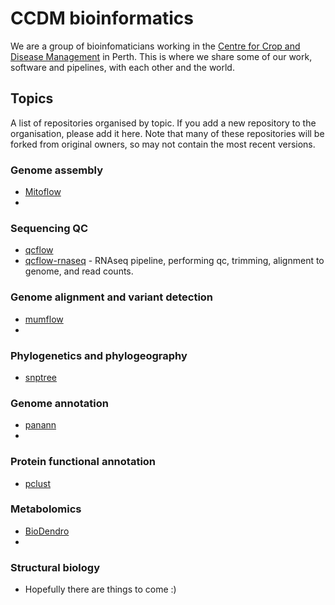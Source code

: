 # CCDM bioinformatics

We are a group of bioinfomaticians working in the [Centre for Crop and Disease Management](http://ccdm.com.au/) in Perth.
This is where we share some of our work, software and pipelines, with each other and the world.


## Topics

A list of repositories organised by topic.
If you add a new repository to the organisation, please add it here.
Note that many of these repositories will be forked from original owners, so
may not contain the most recent versions.

### Genome assembly

- [Mitoflow](https://github.com/ccdmb/mitoflows://github.com/ccdmb/mitoflow)
-


### Sequencing QC

- [qcflow](https://github.com/ccdmb/qcflow)
- [qcflow-rnaseq](https://github.com/ccdmb/qcflow-rnaseq) - RNAseq pipeline, performing qc, trimming, alignment to genome, and read counts.


### Genome alignment and variant detection

- [mumflow](https://github.com/ccdmb/mumflow)
-


### Phylogenetics and phylogeography

- [snptree](https://github.com/ccdmb/snptree)


### Genome annotation

- [panann](https://github.com/ccdmb/panann)
-


### Protein functional annotation

- [pclust](https://github.com/ccdmb/pclust)


### Metabolomics

- [BioDendro](https://github.com/ccdmb/BioDendro)
-


### Structural biology

- Hopefully there are things to come :)
